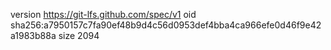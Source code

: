version https://git-lfs.github.com/spec/v1
oid sha256:a7950157c7fa90ef48b9d4c56d0953def4bba4ca966efe0d46f9e42a1983b88a
size 2094
